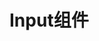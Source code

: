 # Input组件

<preview path="../packages/input/input.vue" title="基础用法" description="Input 组件的基础用法"></preview>

